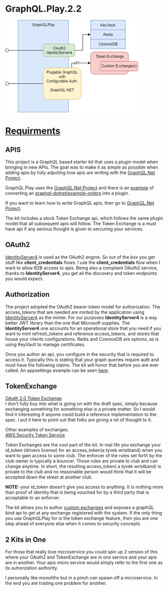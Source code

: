 # GraphQL.Play.2.2


![alt text](./docs/GraphQLPlay.png)


# [Requirments](./docs/app-requirements.md)

## APIS

This project is a GraphQL based starter kit that uses a plugin model when bringing in new APIs.  The goal was to make it as simple as possible when adding apis by fully adpoting how apis are writing with the [GraphQL.Net Project](https://github.com/graphql-dotnet/graphql-dotnet).  

GraphQL.Play uses the [GraphQL.Net Project](https://github.com/graphql-dotnet/graphql-dotnet) and there is an [example](./docs/orders-conversion.md) of converting an [graphql-dotnet/example-orders](https://github.com/graphql-dotnet/example-orders) into a plugin.  

If you want to learn how to write GraphQL apis, then go to [GraphQL.Net Project](https://github.com/graphql-dotnet/graphql-dotnet).  

The kit includes a stock Token Exchange api, which follows the same plugin model that all subsequent apis will follow.  The Token Exchange is a must have api if any serious thought is given to sercuring your services.

## OAuth2
[IdentityServer4](https://github.com/IdentityServer/IdentityServer4) is used as the OAuth2 engine.  So out of the box you get stuff like **client_credentials** flows.  I use the **client_credentials** flow when I want to allow B2B access to apis.  Being also a compliant OAuth2 service, thanks to **IdentityServer4**, you get all the discovery and token endpoints you would expect.  

## Authorization  
The project adopted the OAuth2 bearer token model for authorization.  The access_tokens that are needed are minted by the application using  [IdentityServer4](https://github.com/IdentityServer/IdentityServer4) as the minter.  For our purposes **IdentityServer4** is a way better JWT library than the one that Microsoft supplies.  The **IdentityServer4** one accounts for an operational store that you need if you want to mint refresh_tokens and reference access_tokens, and stores that house your clients configurations.  Redis and CosmosDB are options, as is using KeyVault to manage certificates.  

Once you author an api, you configure in the security that is required to access it.  Typically this is stating that your graph queries require auth and must have the following claims.  The kit will honor that before you are ever called.  An appsettings example can be seen [here](./src/IdentityServer4-Extension-Grants-App/appsettings.graphql.json).  



## TokenExchange  
[OAuth 2.0 Token Exchange](https://datatracker.ietf.org/doc/draft-ietf-oauth-token-exchange/)  
I don't fully buy into what is going on with the draft spec, simply because exchanging something for something else is a private matter.  So I would find it interesting if anyone could build a reference implementation to the spec.  I put it here to point out that folks are giving a lot of thought to it.  

Other examples of exchanges.  
[AWS Security Token Service](https://docs.aws.amazon.com/STS/latest/APIReference/Welcome.html)  

Token Exchanges are the cool part of the kit.  In real life you exchange your id_token (drivers license) for an access_token(a tyvek wristband) when you want to gain access to some club.  The enforcer of the rules set forth by the club owner is typically a bouncer.  Those rules are private to club and can change anytime.  In short, the resulting access_token( a tyvek wristband) is private to the club and no reasonable person would think that it will be accepted down the street at another club.

**NOTE:** your id_token doesn't give you access to anything.  It is nothing more than proof of identity that is being vouched for by a third party that is acceptable to an enforcer.  

The kit allows you to author [custom exchanges](./docs/custom-bind-handler.md) and exposes a graphQL bind api to get at any exchange registered with the system.  If the only thing you use GraphQLPlay for is the token exchange feature, then you are one step ahead of everyone else when it comes to security concepts.  


## 2 Kits in One  
For those that really love microservice you could spin up 2 version of this where your OAuth2 and TokenExchange are in one service and your apis are in another.  Your apis micro service would simply refer to the first one as its auhorization authority.

I personally like monoliths but in a pinch can spawn off a microservice.  In the end you are trading one problem for another.  





